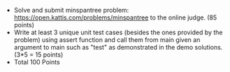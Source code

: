   - Solve and submit minspantree problem: https://open.kattis.com/problems/minspantree  to the online judge. (85 points)
  - Write at least 3 unique unit test cases (besides the ones provided by the problem) using assert function and call them from main given an argument to main such as "test" as demonstrated in the demo solutions. (3*5 = 15 points)
  - Total 100 Points
